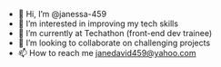 - 👋 Hi, I’m @janessa-459
- 👀 I’m interested in improving my tech skills
- 🌱 I’m currently at Techathon (front-end dev trainee)
- 💞️ I’m looking to collaborate on challenging projects
- 📫 How to reach me janedavid459@yahoo.com

<!---
janessa-459/janessa-459 is a ✨ special ✨ repository because its `README.md` (this file) appears on your GitHub profile.
You can click the Preview link to take a look at your changes.
--->
